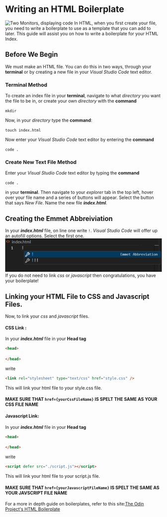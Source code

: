 # Writing an HTML Boilerplate
![Two Monitors, displaying code](https://images.unsplash.com/photo-1457305237443-44c3d5a30b89?q=80&w=2674&auto=format&fit=crop&ixlib=rb-4.0.3&ixid=M3wxMjA3fDB8MHxwaG90by1wYWdlfHx8fGVufDB8fHx8fA%3D%3D)
In HTML, when you first create your file, you need to write a boilerplate to use as a template that you can add to later. This guide will assist you on how to write a boilerplate for your HTML Index.

## Before We Begin
We must make an HTML file. You can do this in two ways, through your **terminal** or by creating a new file in your *Visual Studio Code* text editor.
### Terminal Method
To create an index file in your **terminal**,
navigate to what *directory* you want the file to be in, or create your own *directory* with the **command** 

`mkdir` 

 Now, in your *directory* type the **command**:

`touch index.html`

Now enter your *Visual Studio Code* text editor by entering the **command**

 `code .`

### Create New Text File Method
Enter your *Visual Studio Code* text editor by typing the **command**

 `code .` 

 in your **terminal**. Then navigate to your *explorer* tab in the top left, hover over your file name and a series of buttons will appear. Select the button that says *New  File*. Name the new file ***index.html***.
 ## Creating the Emmet Abbreiviation
 In your ***index.html*** file, on line one write `!`. *Visual Studio Code* will offer up an autofill options. Select the first one.
 ![Emmet abbreviation autofill](./Capture.PNG)
 If you do not need to link *css* or *javascript* then congratulations, you have your boilerplate!
 ## Linking your HTML File to CSS and Javascript Files.
 Now, to link your *css* and *javascript* files.
 #### CSS Link :
  In your ***index.html***  file in your **Head tag**
 ```html
 <head>

</head>
```
write
```html
<link rel="stylesheet" type="text/css" href="style.css" />
```
This will link your html file to your style.css file. 
#### MAKE SURE THAT `href={yourCssFileName}` IS SPELT THE SAME AS YOUR CSS FILE NAME

#### Javascript Link:

In your ***index.html***  file in your **Head tag**
 ```html
 <head>

</head>
```
write
```html
<script defer src="./script.js"></script>
```
This will link your html file to your script.js file. 
#### MAKE SURE THAT `href={yourJavascriptFileName}` IS SPELT THE SAME AS YOUR JAVSCRIPT FILE NAME

 For a more in depth guide on boilerplates, refer to this site:[The Odin Project's HTML Boilerplate](https://www.theodinproject.com/lessons/foundations-html-boilerplate)